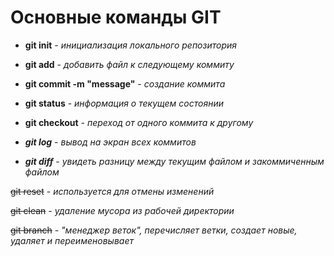 # Основные команды  GIT

* **git init** - *инициализация локального репозитория*

* **git add** - *добавить файл к следующему коммиту*

* **git commit -m "message"** - *создание коммита*

* **git status** - *информация о текущем состоянии*

* **git checkout** - *переход от одного коммита к другому*

* ***git log*** - *вывод на экран всех коммитов*

* ***git diff*** - *увидеть разницу между текущим файлом и закоммиченным файлом*

~~git reset~~ - *используется для отмены изменений*

~~git clean~~ - *удаление мусора из рабочей директории*

~~git branch~~ - *"менеджер веток", перечисляет ветки, создает новые, удаляет и переименовывает* 

